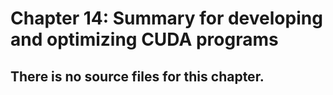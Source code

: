 # Chapter 14: Summary for developing and optimizing CUDA programs 

## There is no source files for this chapter.

